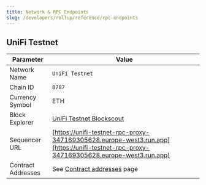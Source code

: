```yaml
---
title: Network & RPC Endpoints
slug: /developers/rollup/reference/rpc-endpoints
---
```


## UniFi Testnet
| Parameter             | Value                                                 |
|-----------------------|-------------------------------------------------------|
| Network Name          | `UniFi Testnet`                                         |
| Chain ID              | `8787`                                                  |
| Currency Symbol       | ETH                                                   |
| Block Explorer              | [UniFi Testnet Blockscout](http://35.207.160.13/)     |
| Sequencer URL        | [https://unifi-testnet-rpc-proxy-347169305628.europe-west3.run.app](https://unifi-testnet-rpc-proxy-347169305628.europe-west3.run.app) |
| Contract Addresses    | See [Contract addresses](./contract-addresses.md) page         |

